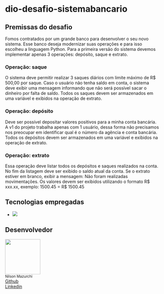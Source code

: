 # dio-desafio-sistemabancario

## Premissas do desafio
Fomos contratados por um grande banco para desenvolver o seu novo sistema. Esse banco deseja modernizar suas operações e para isso escolheu a linguagem Python. Para a primeira versão do sistema devemos implementar apenas 3 operações: depósito, saque e extrato.

### Operação: saque
O sistema deve permitir realizar 3 saques diários com limite máximo de R$ 500,00 por saque. Caso o usuário não tenha saldo em conta, o sistema deve exibir uma mensagem informando que não será possível sacar o dinheiro por falta de saldo. Todos os saques devem ser armazenados em uma variável e exibidos na operação de extrato.

### Operação: depósito
Deve ser possível depositar valores positivos para a minha conta bancária. A v1 do projeto trabalha apenas com 1 usuário, dessa forma não precisamos nos preocupar em identificar qual é o número da agência e conta bancária. Todos os depósitos devem ser armazenados em uma variável e exibidos na operação de extrato.

### Operação: extrato
Essa operação deve listar todos os depósitos e saques realizados na conta. No fim da listagem deve ser exibido o saldo atual da conta. Se o extrato estiver em branco, exibir a mensagem: Não foram realizadas movimentações.
Os valores devem ser exibidos utilizando o formato R$ xxx.xx, exemplo:
1500.45 = R$ 1500.45

## Tecnologias empregadas
- ![](https://img.shields.io/badge/-Python-black?logo=python&style=plastic)

## Desenvolvedor
<div style="display: flex; flex-direction: row;">
<div>
    <img loading="lazy" src="https://avatars.githubusercontent.com/u/55157982?v=4" width=115><br>
    <sub>Nilson Mazurchi</sub><br>
    <a href="https://github.com/nilsonmazurchi">Github</a><br>
    <a href="linkedin.com/in/nilsonmazurchi">Linkedin</a>
  </div>

</div>

